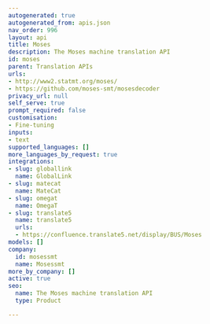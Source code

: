 ```yaml
---
autogenerated: true
autogenerated_from: apis.json
nav_order: 996
layout: api
title: Moses
description: The Moses machine translation API
id: moses
parent: Translation APIs
urls:
- http://www2.statmt.org/moses/
- https://github.com/moses-smt/mosesdecoder
privacy_url: null
self_serve: true
prompt_required: false
customisation:
- Fine-tuning
inputs:
- text
supported_languages: []
more_languages_by_request: true
integrations:
- slug: globallink
  name: GlobalLink
- slug: matecat
  name: MateCat
- slug: omegat
  name: OmegaT
- slug: translate5
  name: translate5
  urls:
  - https://confluence.translate5.net/display/BUS/Moses
models: []
company:
  id: mosessmt
  name: Mosessmt
more_by_company: []
active: true
seo:
  name: The Moses machine translation API
  type: Product

---
```


